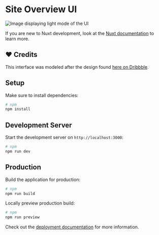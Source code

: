 # Site Overview UI

![Image displaying light mode of the UI](/public/cover.jpeg)

If you are new to Nuxt development, look at the [Nuxt documentation](https://nuxt.com/docs/getting-started/introduction) to learn more.

## ❤️ Credits

This interface was modeled after the design found [here on Dribbble](https://dribbble.com/shots/24839185-Site-overview-Untitled-UI).

## Setup

Make sure to install dependencies:

```bash
# npm
npm install
```

## Development Server

Start the development server on `http://localhost:3000`:

```bash
# npm
npm run dev
```

## Production

Build the application for production:

```bash
# npm
npm run build
```

Locally preview production build:

```bash
# npm
npm run preview
```

Check out the [deployment documentation](https://nuxt.com/docs/getting-started/deployment) for more information.
